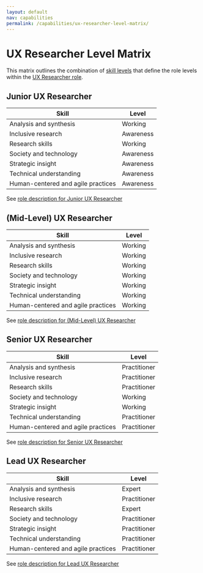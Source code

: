 ```yaml
---
layout: default
nav: capabilities
permalink: /capabilities/ux-researcher-level-matrix/
---
```


# UX Researcher Level Matrix

This matrix outlines the combination of [skill levels](skill-levels.md) that define the role levels within the [UX Researcher role](ux-researcher-role-overview.md).

## Junior UX Researcher

| Skill | Level |
| --- | --- |
| Analysis and synthesis | Working |
| Inclusive research | Awareness |
| Research skills | Working |
| Society and technology | Awareness |
| Strategic insight | Awareness |
| Technical understanding | Awareness |
| Human-centered and agile practices | Awareness |

See [role description for Junior UX Researcher](junior-ux-researcher-role-level.md)

## (Mid-Level) UX Researcher

| Skill | Level |
| --- | --- |
| Analysis and synthesis | Working |
| Inclusive research | Working |
| Research skills | Working |
| Society and technology | Working |
| Strategic insight | Working |
| Technical understanding | Working |
| Human-centered and agile practices | Working |

See [role description for (Mid-Level) UX Researcher](mid-level-ux-researcher-role-level.md)

## Senior UX Researcher

| Skill | Level |
| --- | --- |
| Analysis and synthesis | Practitioner |
| Inclusive research | Practitioner |
| Research skills | Practitioner |
| Society and technology | Working |
| Strategic insight | Working |
| Technical understanding | Practitioner |
| Human-centered and agile practices | Practitioner |

See [role description for Senior UX Researcher](senior-ux-researcher-role-level.md)

## Lead UX Researcher

| Skill | Level |
| --- | --- |
| Analysis and synthesis | Expert |
| Inclusive research | Practitioner |
| Research skills | Expert |
| Society and technology | Practitioner |
| Strategic insight | Practitioner |
| Technical understanding | Practitioner |
| Human-centered and agile practices | Practitioner |

See [role description for Lead UX Researcher](lead-ux-researcher-role-level.md)
